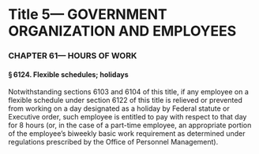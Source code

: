 
# Title 5— GOVERNMENT ORGANIZATION AND EMPLOYEES
### CHAPTER 61— HOURS OF WORK
#### § 6124. Flexible schedules; holidays

Notwithstanding sections 6103 and 6104 of this title, if any employee on a flexible schedule under section 6122 of this title is relieved or prevented from working on a day designated as a holiday by Federal statute or Executive order, such employee is entitled to pay with respect to that day for 8 hours (or, in the case of a part-time employee, an appropriate portion of the employee’s biweekly basic work requirement as determined under regulations prescribed by the Office of Personnel Management).
